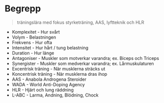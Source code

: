 # Begrepp
> träningslära med fokus styrketräning, AAS, lyftteknik och HLR

- Komplexitet - Hur svårt
- Volym - Belastningen
- Frekvens - Hur ofta
- Intensitet - Hur hårt / tung belastning
- Duration - Hur länge
- Antagoniser - Muskler som motverkar varandra; ex. Biceps och Triceps
- Synergister - Muskler som medverkar varandra; ex. Lårmuskulaturen
- Excentrisk träning - När musklerna sträcks ut
- Koncentrisk träning - När musklerna dras ihop
- AAS - Anabola Androgena Steroider
- WADA - World Anti-Doping Agency
- HLR - Hjärt och lung räddning
- L-ABC - Larma, Andning, Blödning, Chock
